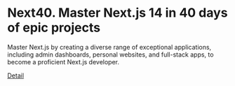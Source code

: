 # Next40. Master Next.js 14 in 40 days of epic projects

Master Next.js by creating a diverse range of exceptional applications, including admin dashboards, personal websites, and full-stack apps, to become a proficient Next.js developer. 

[Detail](https://eduitfree.com/courses/next40-master-next-js-14-in-40-days-of-epic-projects)